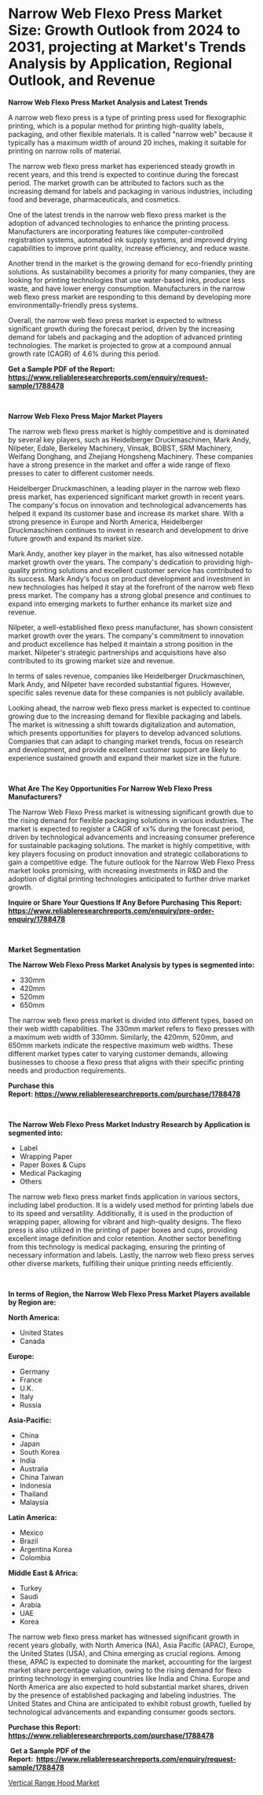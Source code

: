 <p><h1>Narrow Web Flexo Press Market Size: Growth Outlook from 2024 to 2031, projecting at Market's Trends Analysis by Application, Regional Outlook, and Revenue</h1></p><p><strong>Narrow Web Flexo Press Market Analysis and Latest Trends</strong></p>
<p><p>A narrow web flexo press is a type of printing press used for flexographic printing, which is a popular method for printing high-quality labels, packaging, and other flexible materials. It is called "narrow web" because it typically has a maximum width of around 20 inches, making it suitable for printing on narrow rolls of material.</p><p>The narrow web flexo press market has experienced steady growth in recent years, and this trend is expected to continue during the forecast period. The market growth can be attributed to factors such as the increasing demand for labels and packaging in various industries, including food and beverage, pharmaceuticals, and cosmetics.</p><p>One of the latest trends in the narrow web flexo press market is the adoption of advanced technologies to enhance the printing process. Manufacturers are incorporating features like computer-controlled registration systems, automated ink supply systems, and improved drying capabilities to improve print quality, increase efficiency, and reduce waste.</p><p>Another trend in the market is the growing demand for eco-friendly printing solutions. As sustainability becomes a priority for many companies, they are looking for printing technologies that use water-based inks, produce less waste, and have lower energy consumption. Manufacturers in the narrow web flexo press market are responding to this demand by developing more environmentally-friendly press systems.</p><p>Overall, the narrow web flexo press market is expected to witness significant growth during the forecast period, driven by the increasing demand for labels and packaging and the adoption of advanced printing technologies. The market is projected to grow at a compound annual growth rate (CAGR) of 4.6% during this period.</p></p>
<p><strong>Get a Sample PDF of the Report:&nbsp; <a href="https://www.reliableresearchreports.com/enquiry/request-sample/1788478">https://www.reliableresearchreports.com/enquiry/request-sample/1788478</a></strong></p>
<p>&nbsp;</p>
<p><strong>Narrow Web Flexo Press Major Market Players</strong></p>
<p><p>The narrow web flexo press market is highly competitive and is dominated by several key players, such as Heidelberger Druckmaschinen, Mark Andy, Nilpeter, Edale, Berkeley Machinery, Vinsak, BOBST, SRM Machinery, Weifang Donghang, and Zhejiang Hongsheng Machinery. These companies have a strong presence in the market and offer a wide range of flexo presses to cater to different customer needs.</p><p>Heidelberger Druckmaschinen, a leading player in the narrow web flexo press market, has experienced significant market growth in recent years. The company's focus on innovation and technological advancements has helped it expand its customer base and increase its market share. With a strong presence in Europe and North America, Heidelberger Druckmaschinen continues to invest in research and development to drive future growth and expand its market size.</p><p>Mark Andy, another key player in the market, has also witnessed notable market growth over the years. The company's dedication to providing high-quality printing solutions and excellent customer service has contributed to its success. Mark Andy's focus on product development and investment in new technologies has helped it stay at the forefront of the narrow web flexo press market. The company has a strong global presence and continues to expand into emerging markets to further enhance its market size and revenue.</p><p>Nilpeter, a well-established flexo press manufacturer, has shown consistent market growth over the years. The company's commitment to innovation and product excellence has helped it maintain a strong position in the market. Nilpeter's strategic partnerships and acquisitions have also contributed to its growing market size and revenue.</p><p>In terms of sales revenue, companies like Heidelberger Druckmaschinen, Mark Andy, and Nilpeter have recorded substantial figures. However, specific sales revenue data for these companies is not publicly available.</p><p>Looking ahead, the narrow web flexo press market is expected to continue growing due to the increasing demand for flexible packaging and labels. The market is witnessing a shift towards digitalization and automation, which presents opportunities for players to develop advanced solutions. Companies that can adapt to changing market trends, focus on research and development, and provide excellent customer support are likely to experience sustained growth and expand their market size in the future.</p></p>
<p>&nbsp;</p>
<p><strong>What Are The Key Opportunities For Narrow Web Flexo Press Manufacturers?</strong></p>
<p><p>The Narrow Web Flexo Press market is witnessing significant growth due to the rising demand for flexible packaging solutions in various industries. The market is expected to register a CAGR of xx% during the forecast period, driven by technological advancements and increasing consumer preference for sustainable packaging solutions. The market is highly competitive, with key players focusing on product innovation and strategic collaborations to gain a competitive edge. The future outlook for the Narrow Web Flexo Press market looks promising, with increasing investments in R&D and the adoption of digital printing technologies anticipated to further drive market growth.</p></p>
<p><strong>Inquire or Share Your Questions If Any Before Purchasing This Report: <a href="https://www.reliableresearchreports.com/enquiry/pre-order-enquiry/1788478">https://www.reliableresearchreports.com/enquiry/pre-order-enquiry/1788478</a></strong></p>
<p>&nbsp;</p>
<p><strong>Market Segmentation</strong></p>
<p><strong>The Narrow Web Flexo Press Market Analysis by types is segmented into:</strong></p>
<p><ul><li>330mm</li><li>420mm</li><li>520mm</li><li>650mm</li></ul></p>
<p><p>The narrow web flexo press market is divided into different types, based on their web width capabilities. The 330mm market refers to flexo presses with a maximum web width of 330mm. Similarly, the 420mm, 520mm, and 650mm markets indicate the respective maximum web widths. These different market types cater to varying customer demands, allowing businesses to choose a flexo press that aligns with their specific printing needs and production requirements.</p></p>
<p><strong>Purchase this Report:&nbsp;<a href="https://www.reliableresearchreports.com/purchase/1788478">https://www.reliableresearchreports.com/purchase/1788478</a></strong></p>
<p>&nbsp;</p>
<p><strong>The Narrow Web Flexo Press Market Industry Research by Application is segmented into:</strong></p>
<p><ul><li>Label</li><li>Wrapping Paper</li><li>Paper Boxes & Cups</li><li>Medical Packaging</li><li>Others</li></ul></p>
<p><p>The narrow web flexo press market finds application in various sectors, including label production. It is a widely used method for printing labels due to its speed and versatility. Additionally, it is used in the production of wrapping paper, allowing for vibrant and high-quality designs. The flexo press is also utilized in the printing of paper boxes and cups, providing excellent image definition and color retention. Another sector benefiting from this technology is medical packaging, ensuring the printing of necessary information and labels. Lastly, the narrow web flexo press serves other diverse markets, fulfilling their unique printing needs efficiently.</p></p>
<p>&nbsp;</p>
<p><strong>In terms of Region, the Narrow Web Flexo Press Market Players available by Region are:</strong></p>
<p>
    <p> <strong> North America: </strong>
        <ul>
            <li>United States</li>
            <li>Canada</li>
        </ul>
        </p> 
    <p> <strong> Europe: </strong>
        <ul>
            <li>Germany</li>
            <li>France</li>
            <li>U.K.</li>
            <li>Italy</li>
            <li>Russia</li>
        </ul>
        </p> 
    <p> <strong> Asia-Pacific: </strong>
        <ul>
            <li>China</li>
            <li>Japan</li>
            <li>South Korea</li>
            <li>India</li>
            <li>Australia</li>
            <li>China Taiwan</li>
            <li>Indonesia</li>
            <li>Thailand</li>
            <li>Malaysia</li>
        </ul>
        </p> 
    <p> <strong> Latin America: </strong>
        <ul>
            <li>Mexico</li>
            <li>Brazil</li>
            <li>Argentina Korea</li>
            <li>Colombia</li>
        </ul>
        </p> 
    <p> <strong> Middle East & Africa: </strong>
        <ul>
            <li>Turkey</li>
            <li>Saudi</li>
            <li>Arabia</li>
            <li>UAE</li>
            <li>Korea</li>
        </ul>
    </p>
    </p>
<p><p>The narrow web flexo press market has witnessed significant growth in recent years globally, with North America (NA), Asia Pacific (APAC), Europe, the United States (USA), and China emerging as crucial regions. Among these, APAC is expected to dominate the market, accounting for the largest market share percentage valuation, owing to the rising demand for flexo printing technology in emerging countries like India and China. Europe and North America are also expected to hold substantial market shares, driven by the presence of established packaging and labeling industries. The United States and China are anticipated to exhibit robust growth, fuelled by technological advancements and expanding consumer goods sectors.</p></p>
<p><strong>Purchase this Report: <a href="https://www.reliableresearchreports.com/purchase/1788478">https://www.reliableresearchreports.com/purchase/1788478</a></strong></p>
<p>&nbsp;<strong>Get a Sample PDF of the Report:&nbsp;&nbsp;<a href="https://www.reliableresearchreports.com/enquiry/request-sample/1788478">https://www.reliableresearchreports.com/enquiry/request-sample/1788478</a></strong></p>
<p><strong></strong></p>
<p><p><a href="https://medium.com/p/d9229e2485bf/edit">Vertical Range Hood Market</a></p></p>